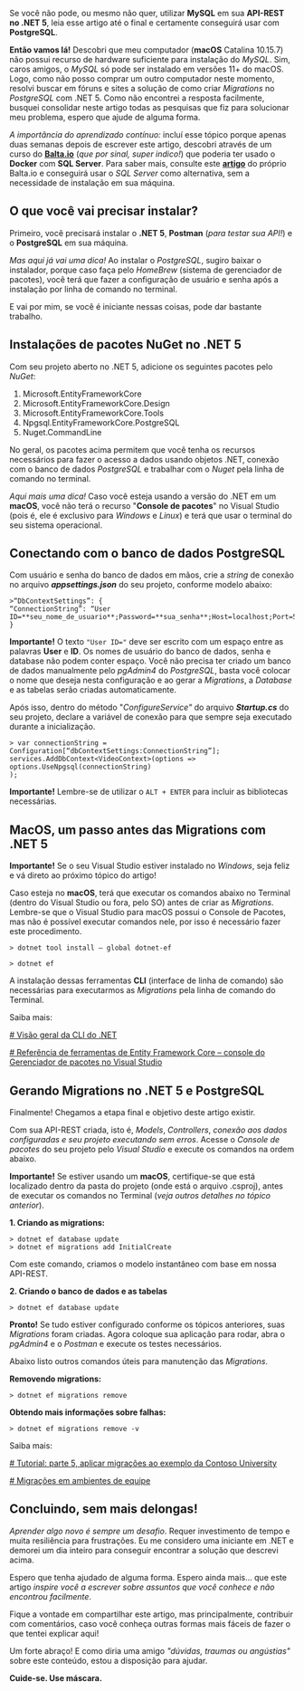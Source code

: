 Se você não pode, ou mesmo não quer, utilizar **MySQL** em sua **API-REST no .NET 5**, leia esse artigo até o final e certamente conseguirá usar com **PostgreSQL**.

**Então vamos lá!** Descobri que meu computador (**macOS** Catalina 10.15.7) não possui recurso de hardware suficiente para instalação do *MySQL*. Sim, caros amigos, o *MySQL* só pode ser instalado em versões 11+ do macOS. Logo, como não posso comprar um outro computador neste momento, resolvi buscar em fóruns e sites a solução de como criar *Migrations* no *PostgreSQL* com .NET 5. Como não encontrei a resposta facilmente, busquei consolidar neste artigo todas as pesquisas que fiz para solucionar meu problema, espero que ajude de alguma forma.

*A importância do aprendizado contínuo:* incluí esse tópico porque apenas duas semanas depois de escrever este artigo, descobri através de um curso do [**Balta.io**](https://balta.io/) (*que por sinal, super indico!*) que poderia ter usado o **Docker** com **SQL Server**. Para saber mais, consulte este [**artigo**](https://balta.io/blog/sql-server-docker) do próprio Balta.io e conseguirá usar o *SQL Server* como alternativa, sem a necessidade de instalação em sua máquina.

## O que você vai precisar instalar?

Primeiro, você precisará instalar o **.NET 5**, **Postman** (*para testar sua API!*) e o **PostgreSQL** em sua máquina. 

*Mas aqui já vai uma dica!* Ao instalar o *PostgreSQL*, sugiro baixar o instalador, porque caso faça pelo *HomeBrew* (sistema de gerenciador de pacotes), você terá que fazer a configuração de usuário e senha após a instalação por linha de comando no terminal. 

E vai por mim, se você é iniciante nessas coisas, pode dar bastante trabalho.

## Instalações de pacotes NuGet no .NET 5

Com seu projeto aberto no .NET 5, adicione os seguintes pacotes pelo *NuGet*:

 1. Microsoft.EntityFrameworkCore
 2. Microsoft.EntityFrameworkCore.Design
 3. Microsoft.EntityFrameworkCore.Tools
 4. Npgsql.EntityFrameworkCore.PostgreSQL
 5. Nuget.CommandLine

No geral, os pacotes acima permitem que você tenha os recursos necessários para fazer o acesso a dados usando objetos .NET, conexão com o banco de dados *PostgreSQL* e trabalhar com o *Nuget* pela linha de comando no terminal. 

*Aqui mais uma dica!* Caso você esteja usando a versão do .NET em um **macOS**, você não terá o recurso "**Console de pacotes**" no Visual Studio (pois é, ele é exclusivo para *Windows* e *Linux*) e terá que usar o terminal do seu sistema operacional.

## Conectando com o banco de dados PostgreSQL

Com usuário e senha do banco de dados em mãos, crie a *string* de conexão no arquivo **_appsettings.json_** do seu projeto, conforme modelo abaixo:

    >“DbContextSettings”: {  
    “ConnectionString”: “User ID=**seu_nome_de_usuario**;Password=**sua_senha**;Host=localhost;Port=5432;Database=**nome_do_banco_do_projeto**;Pooling=true;”  
    }

**Importante!**  O texto `"User ID="` deve ser escrito com um espaço entre as palavras **User** e **ID**. Os nomes de usuário do banco de dados, senha e database não podem conter espaço. Você não precisa ter criado um banco de dados manualmente pelo  _pgAdmin4_  do  _PostgreSQL_, basta você colocar o nome que deseja nesta configuração e ao gerar a  _Migrations_, a *Database* e as tabelas serão criadas automaticamente.

Após isso, dentro do método "_ConfigureService"_  do arquivo  **_Startup.cs_**  do seu projeto, declare a variável de conexão para que sempre seja executado durante a inicialização.

    > var connectionString = Configuration[“dbContextSettings:ConnectionString”];  
    services.AddDbContext<VideoContext>(options =>  
    options.UseNpgsql(connectionString)  
    );

**Importante!** Lembre-se de utilizar o `ALT + ENTER` para incluir as bibliotecas necessárias.

## MacOS, um passo antes das Migrations com .NET 5

**Importante!**  Se o seu Visual Studio estiver instalado no *Windows*, seja feliz e vá direto ao próximo tópico do artigo!

Caso esteja no **macOS**, terá que executar os comandos abaixo no Terminal (dentro do Visual Studio ou fora, pelo SO) antes de criar as *Migrations*. Lembre-se que o Visual Studio para macOS possui o Console de Pacotes, mas não é possível executar comandos nele, por isso é necessário fazer este procedimento.

    > dotnet tool install — global dotnet-ef
    
    > dotnet ef

A instalação dessas ferramentas **CLI** (interface de linha de comando) são necessárias para executarmos as *Migrations* pela linha de comando do Terminal.

Saiba mais:

[# Visão geral da CLI do .NET](https://docs.microsoft.com/pt-br/dotnet/core/tools/)

[# Referência de ferramentas de Entity Framework Core – console do Gerenciador de pacotes no Visual Studio](https://docs.microsoft.com/pt-br/ef/core/cli/powershell)

## Gerando Migrations no .NET 5 e PostgreSQL

Finalmente! Chegamos a etapa final e objetivo deste artigo existir.

Com sua API-REST criada, isto é, *Models*, *Controllers*, *conexão aos dados configuradas e seu projeto executando sem erros*. Acesse o *Console de pacotes* do seu projeto pelo *Visual Studio* e execute os comandos na ordem abaixo.

**Importante!** Se estiver usando um **macOS**, certifique-se que está localizado dentro da pasta do projeto (onde está o arquivo .csproj), antes de executar os comandos no Terminal (_veja outros detalhes no tópico anterior_).

**1. Criando as migrations:**

	> dotnet ef database update
	> dotnet ef migrations add InitialCreate

Com este comando, criamos o modelo instantâneo com base em nossa API-REST.

**2. Criando o banco de dados e as tabelas**

	> dotnet ef database update

**Pronto!**  Se tudo estiver configurado conforme os tópicos anteriores, suas  _Migrations_  foram criadas. Agora coloque sua aplicação para rodar, abra o  _pgAdmin4_  e o  _Postman_  e execute os testes necessários.

Abaixo listo outros comandos úteis para manutenção das *Migrations*.


**Removendo migrations:**

    > dotnet ef migrations remove

**Obtendo mais informações sobre falhas:**

    > dotnet ef migrations remove -v

Saiba mais:

[# Tutorial: parte 5, aplicar migrações ao exemplo da Contoso University](https://docs.microsoft.com/pt-br/aspnet/core/data/ef-mvc/migrations?view=aspnetcore-5.0)

[# Migrações em ambientes de equipe](https://docs.microsoft.com/pt-br/ef/core/managing-schemas/migrations/teams)

## Concluindo, sem mais delongas!

*Aprender algo novo é sempre um desafio*. Requer investimento de tempo e muita resiliência para frustrações. Eu me considero uma iniciante em .NET e demorei um dia inteiro para conseguir encontrar a solução que descrevi acima.

Espero que tenha ajudado de alguma forma. Espero ainda mais… que este artigo *inspire você a escrever sobre assuntos que você conhece e não encontrou facilmente*.

Fique a vontade em compartilhar este artigo, mas principalmente, contribuir com comentários, caso você conheça outras formas mais fáceis de fazer o que tentei explicar aqui!

Um forte abraço! E como diria uma amigo *"dúvidas, traumas ou angústias"* sobre este conteúdo, estou a disposição para ajudar.

**Cuide-se. Use máscara.**
